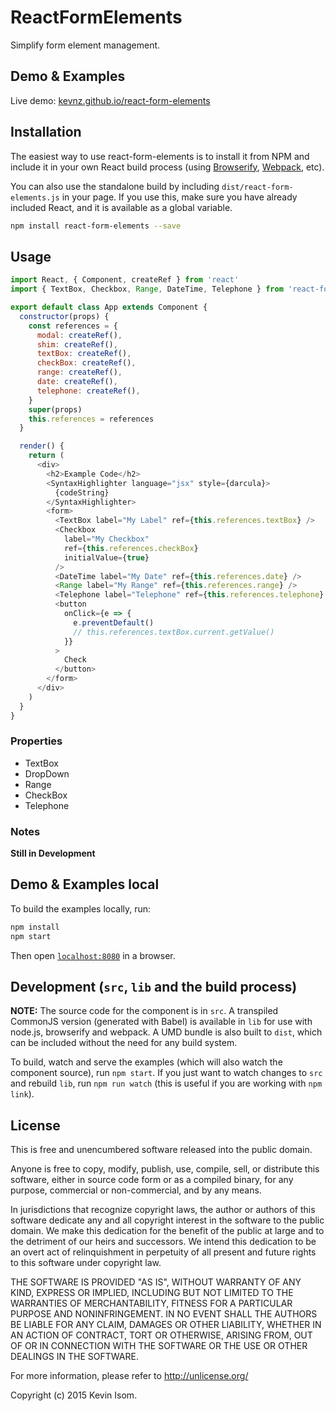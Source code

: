 # ReactFormElements

Simplify form element management.


## Demo & Examples

Live demo: [kevnz.github.io/react-form-elements](http://kevnz.github.io/react-form-elements/)

## Installation

The easiest way to use react-form-elements is to install it from NPM and include it in your own React build process (using [Browserify](http://browserify.org), [Webpack](http://webpack.github.io/), etc).

You can also use the standalone build by including `dist/react-form-elements.js` in your page. If you use this, make sure you have already included React, and it is available as a global variable.

```bash
npm install react-form-elements --save
```


## Usage

```js
import React, { Component, createRef } from 'react'
import { TextBox, Checkbox, Range, DateTime, Telephone } from 'react-form-elements'

export default class App extends Component {
  constructor(props) {
    const references = {
      modal: createRef(),
      shim: createRef(),
      textBox: createRef(),
      checkBox: createRef(),
      range: createRef(),
      date: createRef(),
      telephone: createRef(),
    }
    super(props)
    this.references = references
  }

  render() {
    return (
      <div>
        <h2>Example Code</h2>
        <SyntaxHighlighter language="jsx" style={darcula}>
          {codeString}
        </SyntaxHighlighter>
        <form>
          <TextBox label="My Label" ref={this.references.textBox} />
          <Checkbox
            label="My Checkbox"
            ref={this.references.checkBox}
            initialValue={true}
          />
          <DateTime label="My Date" ref={this.references.date} />
          <Range label="My Range" ref={this.references.range} />
          <Telephone label="Telephone" ref={this.references.telephone} />
          <button
            onClick={e => {
              e.preventDefault()
              // this.references.textBox.current.getValue()
            }}
          >
            Check
          </button>
        </form>
      </div>
    )
  }
}
```

### Properties

* TextBox
* DropDown
* Range
* CheckBox
* Telephone

### Notes

__Still in Development__

## Demo & Examples local

To build the examples locally, run:

```bash
npm install
npm start
```

Then open [`localhost:8080`](http://localhost:8080) in a browser.

## Development (`src`, `lib` and the build process)

**NOTE:** The source code for the component is in `src`. A transpiled CommonJS version (generated with Babel) is available in `lib` for use with node.js, browserify and webpack. A UMD bundle is also built to `dist`, which can be included without the need for any build system.

To build, watch and serve the examples (which will also watch the component source), run `npm start`. If you just want to watch changes to `src` and rebuild `lib`, run `npm run watch` (this is useful if you are working with `npm link`).

## License

This is free and unencumbered software released into the public domain.

Anyone is free to copy, modify, publish, use, compile, sell, or
distribute this software, either in source code form or as a compiled
binary, for any purpose, commercial or non-commercial, and by any
means.

In jurisdictions that recognize copyright laws, the author or authors
of this software dedicate any and all copyright interest in the
software to the public domain. We make this dedication for the benefit
of the public at large and to the detriment of our heirs and
successors. We intend this dedication to be an overt act of
relinquishment in perpetuity of all present and future rights to this
software under copyright law.

THE SOFTWARE IS PROVIDED "AS IS", WITHOUT WARRANTY OF ANY KIND,
EXPRESS OR IMPLIED, INCLUDING BUT NOT LIMITED TO THE WARRANTIES OF
MERCHANTABILITY, FITNESS FOR A PARTICULAR PURPOSE AND NONINFRINGEMENT.
IN NO EVENT SHALL THE AUTHORS BE LIABLE FOR ANY CLAIM, DAMAGES OR
OTHER LIABILITY, WHETHER IN AN ACTION OF CONTRACT, TORT OR OTHERWISE,
ARISING FROM, OUT OF OR IN CONNECTION WITH THE SOFTWARE OR THE USE OR
OTHER DEALINGS IN THE SOFTWARE.

For more information, please refer to <http://unlicense.org/>


Copyright (c) 2015 Kevin Isom.

